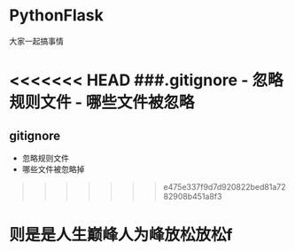 # PythonFlask
大家一起搞事情

<<<<<<< HEAD
###.gitignore
    - 忽略规则文件
    - 哪些文件被忽略
=======

## gitignore
- 忽略规则文件
- 哪些文件被忽略掉
>>>>>>> e475e337f9d7d920822bed81a7282908b451a8f3



# 则是是人生巅峰人为峰放松放松f